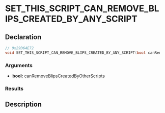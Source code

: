 # SET_THIS_SCRIPT_CAN_REMOVE_BLIPS_CREATED_BY_ANY_SCRIPT

## Declaration
```cpp
// 0x29D64E72
void SET_THIS_SCRIPT_CAN_REMOVE_BLIPS_CREATED_BY_ANY_SCRIPT(bool canRemoveBlipsCreatedByOtherScripts);
```

### Arguments
- **bool:** canRemoveBlipsCreatedByOtherScripts

### Results

## Description
